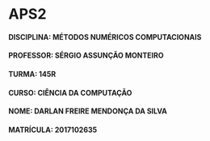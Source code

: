 # APS2

#### DISCIPLINA: MÉTODOS NUMÉRICOS COMPUTACIONAIS
#### PROFESSOR: SÉRGIO ASSUNÇÃO MONTEIRO
#### TURMA: 145R
#### CURSO: CIÊNCIA DA COMPUTAÇÃO
#### NOME: DARLAN FREIRE MENDONÇA DA SILVA
#### MATRÍCULA: 2017102635
